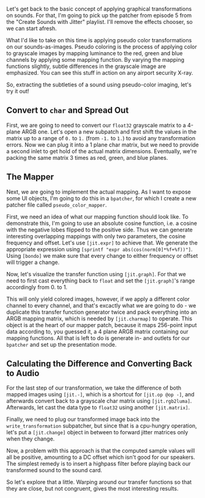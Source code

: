 Let's get back to the basic concept of applying graphical transformations on sounds. For that, I'm going to pick up the patcher from episode 5 from the "Create Sounds with Jitter" playlist. I'll remove the effects chooser, so we can start afresh.

What I'd like to take on this time is applying pseudo color transformations on our sounds-as-images. Pseudo coloring is the process of applying color to grayscale images by mapping luminance to the red, green and blue channels by applying some mapping function. By varying the mapping functions slightly, subtle differences in the grayscale image are emphasized. You can see this stuff in action on any airport security X-ray.

So, extracting the subtleties of a sound using pseudo-color imaging, let's try it out!

## Convert to `char` and Spread Out
First, we are going to need to convert our `float32` grayscale matrix to a 4-plane ARGB one. Let's open a new subpatch and first shift the values in the matrix up to a range of `0.` to `1.` (from `-1.` to `1.`) to avoid any transformation errors. Now we can plug it into a 1 plane char matrix, but we need to provide a second inlet to get hold of the actual matrix dimensions. Eventually, we're packing the same matrix 3 times as red, green, and blue planes.

## The Mapper
Next, we are going to implement the actual mapping. As I want to expose some UI objects, I'm going to do this in a `bpatcher`, for which I create a new patcher file called `pseudo_color_mapper`. 

First, we need an idea of what our mapping function should look like. To demonstrate this, I'm going to use an absolute cosine function, i.e. a cosine with the negative lobes flipped to the positive side. Thus we can generate interesting overlapping mappings with only two parameters, the cosine frequency and offset. Let's use `[jit.expr]` to achieve that. We generate the appropriate expression using `[sprintf "expr abs(cos(norm[0]*%f+%f))"]`. Using `[bondo]` we make sure that every change to either frequency or offset will trigger a change.

Now, let's visualize the transfer function using `[jit.graph]`. For that we need to first cast everything back to `float` and set the `[jit.graph]`'s range accordingly from 0. to 1.

This will only yield colored images, however, if we apply a different color channel to every channel, and that's excactly what we are going to do - we duplicate this transfer function generator twice and pack everything into an ARGB mapping matrix, which is needed by `[jit.charmap]` to operate. This object is at the heart of our mapper patch, because it maps 256-point input data according to, you guessed it, a 4 plane ARGB matrix containing our mapping functions. All that is left to do is generate in- and outlets for our `bpatcher` and set up the presentation mode.

## Calculating the Difference and Converting Back to Audio
For the last step of our transformation, we take the difference of both mapped images using `[jit.-]`, which is a shortcut for `[jit.op @op -]`, and afterwards convert back to a grayscale char matrix using `[jit.rgb2luma]`. Afterwards, let cast the data type to `float32` using another `[jit.matrix]`.

Finally, we need to plug our transformed image back into the `write_transformation` subpatcher, but since that is a cpu-hungry operation, let's put a `[jit.change]` object in between to forward jitter matrices only when they change.

Now, a problem with this approach is that the computed sample values will all be positive, amounting to a DC offset which isn't good for our speakers. The simplest remedy is to insert a highpass filter before playing back our transformed sound to the sound card.

So let's explore that a little. Warping around our transfer functions so that they are close, but not congruent, gives the most interesting results.

